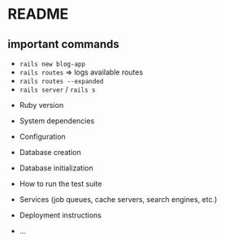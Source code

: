 # README

## important commands
- `rails new blog-app`
- `rails routes` => logs available routes
- `rails routes --expanded`
- `rails server` / `rails s`

* Ruby version

* System dependencies

* Configuration

* Database creation

* Database initialization

* How to run the test suite

* Services (job queues, cache servers, search engines, etc.)

* Deployment instructions

* ...
